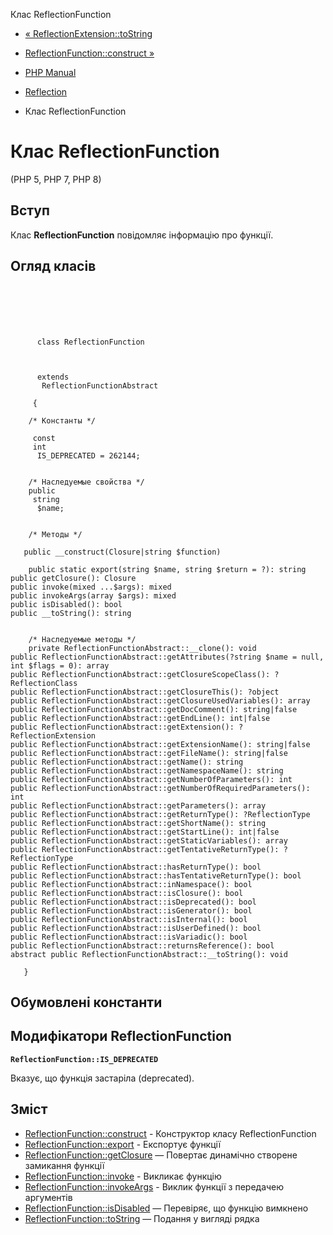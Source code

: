 Клас ReflectionFunction

-   [« ReflectionExtension::toString](reflectionextension.tostring.html)
    
-   [ReflectionFunction::construct »](reflectionfunction.construct.html)
    
-   [PHP Manual](index.html)
    
-   [Reflection](book.reflection.html)
    
-   Клас ReflectionFunction
    

# Клас ReflectionFunction

(PHP 5, PHP 7, PHP 8)

## Вступ

Клас **ReflectionFunction** повідомляє інформацію про функції.

## Огляд класів

```classsynopsis

     
    

    
     
      class ReflectionFunction
     

     
      extends
       ReflectionFunctionAbstract
     
     {

    /* Константы */
    
     const
     int
      IS_DEPRECATED = 262144;


    /* Наследуемые свойства */
    public
     string
      $name;


    /* Методы */
    
   public __construct(Closure|string $function)

    public static export(string $name, string $return = ?): string
public getClosure(): Closure
public invoke(mixed ...$args): mixed
public invokeArgs(array $args): mixed
public isDisabled(): bool
public __toString(): string


    /* Наследуемые методы */
    private ReflectionFunctionAbstract::__clone(): void
public ReflectionFunctionAbstract::getAttributes(?string $name = null, int $flags = 0): array
public ReflectionFunctionAbstract::getClosureScopeClass(): ?ReflectionClass
public ReflectionFunctionAbstract::getClosureThis(): ?object
public ReflectionFunctionAbstract::getClosureUsedVariables(): array
public ReflectionFunctionAbstract::getDocComment(): string|false
public ReflectionFunctionAbstract::getEndLine(): int|false
public ReflectionFunctionAbstract::getExtension(): ?ReflectionExtension
public ReflectionFunctionAbstract::getExtensionName(): string|false
public ReflectionFunctionAbstract::getFileName(): string|false
public ReflectionFunctionAbstract::getName(): string
public ReflectionFunctionAbstract::getNamespaceName(): string
public ReflectionFunctionAbstract::getNumberOfParameters(): int
public ReflectionFunctionAbstract::getNumberOfRequiredParameters(): int
public ReflectionFunctionAbstract::getParameters(): array
public ReflectionFunctionAbstract::getReturnType(): ?ReflectionType
public ReflectionFunctionAbstract::getShortName(): string
public ReflectionFunctionAbstract::getStartLine(): int|false
public ReflectionFunctionAbstract::getStaticVariables(): array
public ReflectionFunctionAbstract::getTentativeReturnType(): ?ReflectionType
public ReflectionFunctionAbstract::hasReturnType(): bool
public ReflectionFunctionAbstract::hasTentativeReturnType(): bool
public ReflectionFunctionAbstract::inNamespace(): bool
public ReflectionFunctionAbstract::isClosure(): bool
public ReflectionFunctionAbstract::isDeprecated(): bool
public ReflectionFunctionAbstract::isGenerator(): bool
public ReflectionFunctionAbstract::isInternal(): bool
public ReflectionFunctionAbstract::isUserDefined(): bool
public ReflectionFunctionAbstract::isVariadic(): bool
public ReflectionFunctionAbstract::returnsReference(): bool
abstract public ReflectionFunctionAbstract::__toString(): void

   }
```

## Обумовлені константи

## Модифікатори ReflectionFunction

**`ReflectionFunction::IS_DEPRECATED`**

Вказує, що функція застаріла (deprecated).

## Зміст

-   [ReflectionFunction::construct](reflectionfunction.construct.html) - Конструктор класу ReflectionFunction
-   [ReflectionFunction::export](reflectionfunction.export.html) - Експортує функції
-   [ReflectionFunction::getClosure](reflectionfunction.getclosure.html) — Повертає динамічно створене замикання функції
-   [ReflectionFunction::invoke](reflectionfunction.invoke.html) - Викликає функцію
-   [ReflectionFunction::invokeArgs](reflectionfunction.invokeargs.html) - Виклик функції з передачею аргументів
-   [ReflectionFunction::isDisabled](reflectionfunction.isdisabled.html) — Перевіряє, що функцію вимкнено
-   [ReflectionFunction::toString](reflectionfunction.tostring.html) — Подання у вигляді рядка